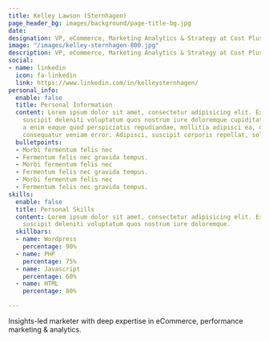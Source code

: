 ```yaml
---
title: Kelley Lawson (Sternhagen)
page_header_bg: images/background/page-title-bg.jpg
date: 
designation: VP, eCommerce, Marketing Analytics & Strategy at Cost Plus World Market
image: "/images/kelley-sternhagen-800.jpg"
description: VP, eCommerce, Marketing Analytics & Strategy at Cost Plus World Market
social:
- name: linkedin
  icon: fa-linkedin
  link: https://www.linkedin.com/in/kelleysternhagen/
personal_info:
  enable: false
  title: Personal Information
  content: Lorem ipsum dolor sit amet, consectetur adipisicing elit. Excepturi explicabo
    suscipit deleniti voluptatum quos nostrum iure doloremque cupiditate voluptatem
    a enim eaque quod perspiciatis repudiandae, mollitia adipisci ea, quidem eveniet
    consequatur veniam error. Adipisci, suscipit corporis repellat, soluta vitae deserunt.
  bulletpoints:
  - Morbi fermentum felis nec
  - Fermentum felis nec gravida tempus.
  - Morbi fermentum felis nec
  - Fermentum felis nec gravida tempus.
  - Morbi fermentum felis nec
  - Fermentum felis nec gravida tempus.
skills:
  enable: false
  title: Personal Skills
  content: Lorem ipsum dolor sit amet, consectetur adipisicing elit. Excepturi explicabo
    suscipit deleniti voluptatum quos nostrum iure doloremque.
  skillbars:
  - name: Wordpress
    percentage: 90%
  - name: PHP
    percentage: 75%
  - name: Javascript
    percentage: 60%
  - name: HTML
    percentage: 80%

---
```

Insights-led marketer with deep expertise in eCommerce, performance marketing & analytics.